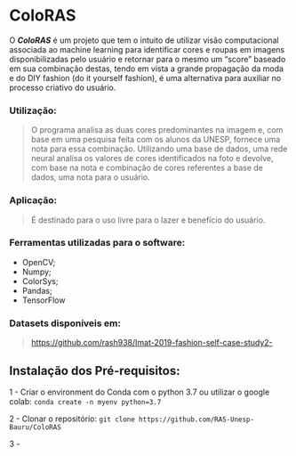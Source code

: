 # ColoRAS
O ***ColoRAS*** é um projeto que tem o intuito de utilizar visão computacional associada ao machine learning para identificar cores e roupas em imagens disponibilizadas pelo usuário e retornar para o mesmo um “score” baseado em sua combinação destas, tendo em vista a grande propagação da moda e do DIY fashion (do it yourself fashion), é uma alternativa para auxiliar no processo criativo do usuário.

### Utilização:
> O programa analisa as duas cores predominantes na imagem e, com base em uma pesquisa feita com os alunos da UNESP,  fornece uma nota para essa combinação. Utilizando uma base de dados, uma rede neural analisa os valores de cores identificados na foto e devolve, com base na nota e combinação de cores referentes a base de dados, uma nota para o usuário.

### Aplicação:
> É destinado para o uso livre para o lazer e benefício do usuário.

### Ferramentas utilizadas para o software:
- OpenCV;
- Numpy;
- ColorSys;
- Pandas;
- TensorFlow

### Datasets disponíveis em:
> https://github.com/rash938/Imat-2019-fashion-self-case-study2-

## Instalação dos Pré-requisitos:

1 - Criar o environment do Conda com o python 3.7 ou utilizar o google colab:
`conda create -n myenv python=3.7`

2 - Clonar o repositório:
`git clone https://github.com/RAS-Unesp-Bauru/ColoRAS`

3 - 







 
